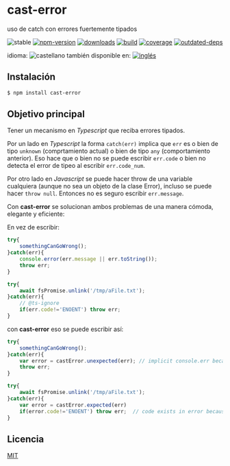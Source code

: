 <!--multilang v0 es:LEEME.md en:README.md -->
# cast-error
<!--lang:es-->

uso de catch con errores fuertemente tipados

<!--lang:en--]

cast Error for use in TypeScript in catch clausule

[!--lang:*-->

<!-- cucardas -->
![stable](https://img.shields.io/badge/stability-stable-blue.svg)
[![npm-version](https://img.shields.io/npm/v/cast-error.svg)](https://npmjs.org/package/cast-error)
[![downloads](https://img.shields.io/npm/dm/cast-error.svg)](https://npmjs.org/package/cast-error)
[![build](https://github.com/codenautas/cast-error/actions/workflows/node.js.yml/badge.svg)](https://github.com/codenautas/cast-error/actions/workflows/node.js.yml)
[![coverage](https://img.shields.io/coveralls/codenautas/cast-error/master.svg)](https://coveralls.io/r/codenautas/cast-error)
[![outdated-deps](https://img.shields.io/github/issues-search/codenautas/cast-error?color=9cf&label=outdated-deps&query=is%3Apr%20author%3Aapp%2Fdependabot%20is%3Aopen)](https://github.com/codenautas/cast-error/pulls/app%2Fdependabot)

<!--multilang buttons-->

idioma: ![castellano](https://raw.githubusercontent.com/codenautas/multilang/master/img/lang-es.png)
también disponible en:
[![inglés](https://raw.githubusercontent.com/codenautas/multilang/master/img/lang-en.png)](README.md)

<!--lang:es-->

## Instalación

<!--lang:en--]

## Install

[!--lang:*-->

```sh
$ npm install cast-error
```

<!--lang:es-->

## Objetivo principal

Tener un mecanismo en _Typescript_ que reciba errores tipados. 

Por un lado en _Typescript_ la forma `catch(err)` implica que `err` 
es o bien de tipo `unknown` (comprtamiento actual) o bien de tipo `any`
(comportamiento anterior). Eso hace que o bien no se puede escribir
`err.code` o bien no detecta el error de tipeo al escribir `err.code_num`.

Por otro lado en _Javascript_ se puede hacer throw de una variable
cualquiera (aunque no sea un objeto de la clase Error), incluso se puede
hacer `throw null`. Entonces no es seguro escribir `err.message`. 

Con **cast-error** se solucionan ambos problemas de una manera cómoda,
elegante y eficiente:

En vez de escribir:

<!--lang:en--]

## Main goal

Have handy way to receive typed Errors y _Typescript_.

In one hand in _Typescript_ when you use `catch(err)` the variable
`err` is of type `unkown` (formerly `any`). Thats why you cannot 
write `err.code` for `SystemErrors` (formerly you can but `tsc`
did not warn you if you make a typo like `err.code_num`)

In the other hand in _Javascript_ you can throw any varialbe 
regardles of its type. You can even throw `null`. Then it is'n
safe to write `err.message`.

With **cast-error** this problems are solved in a fancy and eficient
way.

Instead of writing this:

[!--lang:*-->

```ts
try{
    somethingCanGoWrong();
}catch(err){
    console.error(err.message || err.toString());
    throw err;
}

try{
    await fsPromise.unlink('/tmp/aFile.txt');
}catch(err){
    // @ts-ignore
    if(err.code!='ENOENT') throw err;
}
```

<!--lang:es-->

con **cast-error** eso se puede escribir así: 

<!--lang:en--]

## Main goal

with **cast-error** you can write:

[!--lang:*-->


```ts
try{
    somethingCanGoWrong();
}catch(err){
    var error = castError.unexpected(err); // implicit console.err because is unexpected
    throw err;
}

try{
    await fsPromise.unlink('/tmp/aFile.txt');
}catch(err){
    var error = castError.expected(err)
    if(error.code!='ENOENT') throw err;  // code exists in error because is a SystemError
}
```

<!--lang:es-->

## Licencia

<!--lang:en--]

## License

[!--lang:*-->

[MIT](LICENSE)
